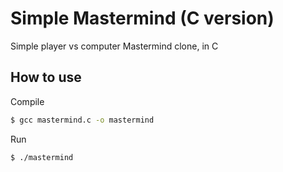 # Simple Mastermind (C version)
Simple player vs computer Mastermind clone, in C

## How to use
Compile
```bash
$ gcc mastermind.c -o mastermind
```
Run
```bash
$ ./mastermind
```